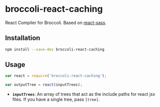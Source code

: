 # broccoli-react-caching

React Compiler for Broccoli. Based on [react-sass](https://github.com/joliss/broccoli-sass).

## Installation

```bash
npm install --save-dev broccoli-react-caching
```

## Usage

```js
var react = require('broccoli-react-caching');

var outputTree = react(inputTrees);
```

* **`inputTrees`**: An array of trees that act as the include paths for
  react jsx files. If you have a single tree, pass `[tree]`.
